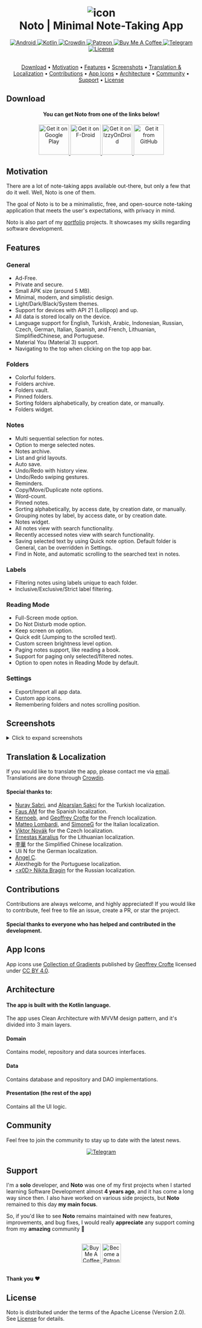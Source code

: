 <h1 align="center">
    <img src="images/Icon.svg" alt="icon" />
    <br />
    <b>Noto | Minimal Note-Taking App</b>
</h1>

<div align="center">
    <a href="https://developer.android.com/">
        <img src="images/badges/Android.svg" alt="Android" />
    </a>
    <a href="https://kotlinlang.org/">
        <img src="images/badges/Kotlin.svg" alt="Kotlin" />
    </a>
    <a href="https://crowdin.com/project/notoapp">
        <img src="images/badges/Crowdin.svg" alt="Crowdin" />
    </a>
    <a href="https://www.patreon.com/alialbaali">
        <img src="images/badges/Patreon.svg" alt="Patreon" />
    </a>
    <a href="https://www.buymeacoffee.com/alialbaali">
        <img src="images/badges/BMC.svg" alt="Buy Me A Coffee" />
    </a>
    <a href="https://t.me/notoapp">
        <img src="images/badges/Telegram.svg" alt="Telegram" />
    </a>
    <a href="/LICENSE.md">
        <img src="images/badges/Apache.svg" alt="License" />
    </a>
</div>

<br />

<p align="center">
    <a href="#download">Download</a>
    •
    <a href="#motivation">Motivation</a>
    •
    <a href="#features">Features</a>
    •
    <a href="#screenshots">Screenshots</a>
    •
    <a href="#translation--localization">Translation & Localization</a>
    •
    <a href="#contributions">Contributions</a>
    •
    <a href="#app-icons">App Icons</a>
    •
    <a href="#architecture">Architecture</a>
    •
    <a href="#community">Community</a>
    •
    <a href="#support">Support</a>
    •
    <a href="#license">License</a>
</p>

## Download

<div align="center">
    <h4><b>You can get Noto from one of the links below!</b></h4>
    <a href="https://play.google.com/store/apps/details?id=com.noto">
        <img src="https://play.google.com/intl/en_us/badges/images/generic/en_badge_web_generic.png" alt="Get it on Google Play" height="80" />
    </a>
    <a href="https://f-droid.org/en/packages/com.noto">
        <img src="images/get-it-on-fdroid-en-us.svg" alt="Get it on F-Droid" height="80" />
    </a>
    <a href="https://apt.izzysoft.de/fdroid/index/apk/com.noto">
        <img src="images/get-it-on-izzy-on-droid.png" alt="Get it on IzzyOnDroid" height="80" />
    </a>
    <a href="https://github.com/alialbaali/Noto/releases/latest">
        <img src="images/get-it-on-github.png" alt="Get it from GitHub" height="80" />
    </a>
</div>

## Motivation

<p>
There are a lot of note-taking apps available out-there, but only a few that do it well. Well, Noto is one of them.

The goal of Noto is to be a minimalistic, free, and open-source note-taking application that meets the user's
expectations, with privacy in mind.

Noto is also part of my [portfolio](https://alialbaali.com) projects. It showcases my skills regarding software development.
</p>

## Features

### General

* Ad-Free.
* Private and secure.
* Small APK size (around 5 MB).
* Minimal, modern, and simplistic design.
* Light/Dark/Black/System themes.
* Support for devices with API 21 (Lollipop) and up.
* All data is stored locally on the device.
* Language support for English, Turkish, Arabic, Indonesian, Russian, Czech, German, Italian, Spanish, and French, Lithuanian, SimplifiedChinese, and
  Portuguese.
* Material You (Material 3) support.
* Navigating to the top when clicking on the top app bar.

### Folders

* Colorful folders.
* Folders archive.
* Folders vault.
* Pinned folders.
* Sorting folders alphabetically, by creation date, or manually.
* Folders widget.

### Notes

* Multi sequential selection for notes.
* Option to merge selected notes.
* Notes archive.
* List and grid layouts.
* Auto save.
* Undo/Redo with history view.
* Undo/Redo swiping gestures.
* Reminders.
* Copy/Move/Duplicate note options.
* Word-count.
* Pinned notes.
* Sorting alphabetically, by access date, by creation date, or manually.
* Grouping notes by label, by access date, or by creation date.
* Notes widget.
* All notes view with search functionality.
* Recently accessed notes view with search functionality.
* Saving selected text by using Quick note option. Default folder is General, can be overridden in Settings.
* Find in Note, and automatic scrolling to the searched text in notes.

### Labels

* Filtering notes using labels unique to each folder.
* Inclusive/Exclusive/Strict label filtering.

### Reading Mode

* Full-Screen mode option.
* Do Not Disturb mode option.
* Keep screen on option.
* Quick edit (Jumping to the scrolled text).
* Custom screen brightness level option.
* Paging notes support, like reading a book.
* Support for paging only selected/filtered notes.
* Option to open notes in Reading Mode by default.

### Settings

* Export/Import all app data.
* Custom app icons.
* Remembering folders and notes scrolling position.

## Screenshots

<details>
  <summary>Click to expand screenshots</summary>

  <div>
    <p float="left">
      <img src="images/Frame1.png" height="400"  alt="screenshot"/>
      <img src="images/Frame2.png" height="400"  alt="screenshot"/>
      <img src="images/Frame3.png" height="400"  alt="screenshot"/>
      <img src="images/Frame4.png" height="400"  alt="screenshot"/>
    </p>
    <p>
      <img src="images/Frame5.png" height="400"  alt="screenshot"/>
      <img src="images/Frame6.png" height="400"  alt="screenshot"/>
      <img src="images/Frame7.png" height="400"  alt="screenshot"/>
      <img src="images/Frame8.png" height="400"  alt="screenshot"/>
    </p>
  </div>
</details>

## Translation & Localization

<p>
  If you would like to translate the app, please contact me via <a href="mailto:noto@alialbaali.com">email</a>.
  Translations are done through <a href="https://crowdin.com/project/notoapp">Crowdin</a>.
</p>

#### Special thanks to:

- <a href="https://linkedin.com/in/nuraysabri/">Nuray Sabri</a>,
  and <a href="https://sakci.me">Alparslan Şakçi</a> for
  the Turkish localization.
- <a href="https://github.com/faus32">Faus AM</a> for the Spanish localization.
- <a href="https://github.com/kernoeb">Kernoeb</a>,
  and <a href="https://geoffreycrofte.com">Geoffrey Crofte</a> for the
  French localization.
- <a href="https://github.com/matteolomba">Matteo Lombardi</a>,
  and <a href="https://github.com/SimoneG97">SimoneG</a>
  for the Italian localization.
- <a href="https://github.com/vikdevelop">Viktor Novák</a> for the Czech localization.
- <a href="http://github.com/ErnestasKaralius">Ernestas Karalius</a> for the Lithuanian localization.
- <a href="https://steamcommunity.com/id/oliverberry">李華</a> for the Simplified Chinese localization.
- Uli N for the German localization.
- <a href="https://angellabs.xyz">Angel C</a>.
- Alexthegib for the Portuguese localization.
- <a href="https://github.com/x-0D">&lt;x0D&gt; Nikita Bragin</a> for the Russian localization.

## Contributions

<p>
  Contributions are always welcome, and highly appreciated! If you would like to contribute, feel free to file an issue, create a PR, or star the project.
</p>

#### Special thanks to everyone who has helped and contributed in the development.

## App Icons

App icons use <a href="https://www.figma.com/community/file/830405806109119447/">Collection of Gradients</a> published
by <a href="https://geoffreycrofte.com/">Geoffrey Crofte</a> licensed
under <a href="https://creativecommons.org/licenses/by/4.0/">CC BY 4.0</a>.

## Architecture

#### The app is built with the Kotlin language.

The app uses Clean Architecture with MVVM design pattern, and it's divided into 3 main layers.

#### Domain

Contains model, repository and data sources interfaces.

#### Data

Contains database and repository and DAO implementations.

#### Presentation (the rest of the app)

Contains all the UI logic.

## Community

Feel free to join the community to stay up to date with the latest news.

<div align="center">
  <a href="https://t.me/notoapp">
    <img src="images/Telegram.svg" alt="Telegram"/>
  </a>
</div>

## Support

I'm a **solo** developer, and **Noto** was one of my first projects when I started learning Software Development
almost **4 years ago**, and it has come a long way since then. I also have worked on various side projects, but **Noto**
remained to this day **my main focus**.

So, if you'd like to see **Noto** remains maintained with new features, improvements, and bug fixes, I would
really **appreciate** any support coming from my **amazing** community 🤗

<br/>

<div align="center">
  <a href="https://www.buymeacoffee.com/alialbaali">
      <img src="images/BMC.png" alt="Buy Me A Coffee" height="50">
  </a>
  <a href="https://www.patreon.com/alialbaali">
    <img src="images/Patreon.png" alt="Become a Patron" height="50"/>
  </a>
</div>

<br/>

**Thank you ❤️**

## License

Noto is distributed under the terms of the Apache License (Version 2.0). See [License](LICENSE.md) for details.